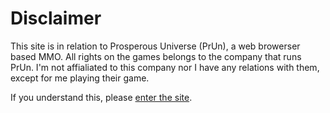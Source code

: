 # Disclaimer

This site is in relation to Prosperous Universe (PrUn), a web browerser based MMO. All rights on the games belongs to the company that runs PrUn. I'm not affialiated to this company nor I have any relations with them, except for me playing their game.

If you understand this, please [enter the site](main.md).